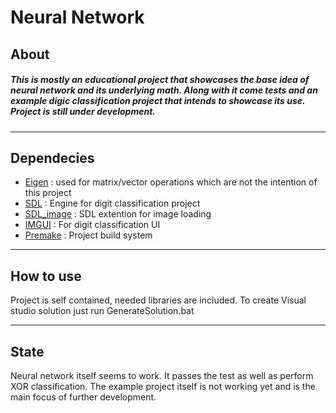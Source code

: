 # Neural Network
## About
##### This is mostly an educational project that showcases the base idea of neural network and its underlying math. Along with it come tests and an example digic classification project that intends to showcase its use. Project is still under development.

---

## Dependecies
- [Eigen](https://eigen.tuxfamily.org/index.php?title=Main_Page) : used for matrix/vector operations which are not the intention of this project
- [SDL](https://www.libsdl.org/) : Engine for digit classification project
- [SDL_image](https://github.com/libsdl-org/SDL_image) : SDL extention for image loading
- [IMGUI](https://github.com/ocornut/imgui) : For digit classification UI
- [Premake](https://premake.github.io/) : Project build system

---

## How to use
Project is self contained, needed libraries are included. To create Visual studio solution just run GenerateSolution.bat

---

## State

Neural network itself seems to work. It passes the test as well as perform XOR classification. The example project itself is not working yet and is the main focus of further development.
